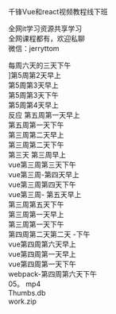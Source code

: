 千锋Vue和react视频教程线下班

全网it学习资源共享学习<br>全网课程都有，欢迎私聊<br>微信：jerryttom<br>

每周六天的三天下午<br> ]第5周第2天早上<br> 第5周第3天早上<br> 第5周第3天下午<br> 第5周第4天早上<br> 反应 第五周第一天早上<br> 第五周第一天下午<br> 第三周第二天早上<br> 第三周第二天下午<br> 第三天 第三周早上<br> vue第三周第三天下午<br> vue第三周-第四天早上<br> vue第三周第四天下午<br> vue第三周- 第五天早上<br> 第三周第五天下午<br> 第三周第一天早上<br> 第三周第一天下午<br> 第四周第二天第二天 -下午<br> vue第四周第六天早上<br> vue第四周第一天早上<br> vue第四周第一天下午<br> webpack-第四周第六天下午<br> 05。 mp4<br> Thumbs.db<br> work.zip